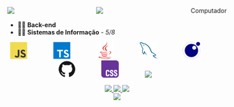 
<p align="right"><img src="https://raw.githubusercontent.com/MicaelliMedeiros/micaellimedeiros/master/image/computer-illustration.png" min-width="200px" max-width="200px" width="300px" align="right" alt="Computador"></p>
<p align="left">
<img src="https://github-readme-stats.vercel.app/api?username=fcsacolinha&show_icons=true&theme=dracula&count_private=true&border_radius=10&custom_title=Sacolinha">
</p>

- 👨‍💻 **Back-end**
- 👨‍🎓 **Sistemas de Informação** - *5/8*

<p align="center">
    <img height="40" src="https://raw.githubusercontent.com/devicons/devicon/master/icons/javascript/javascript-original.svg">
    &nbsp;&nbsp;&nbsp;&nbsp;&nbsp;&nbsp;&nbsp;&nbsp;&nbsp;&nbsp;&nbsp;&nbsp;&nbsp;
    <img height="40" src="https://raw.githubusercontent.com/devicons/devicon/master/icons/typescript/typescript-plain.svg">
    &nbsp;&nbsp;&nbsp;&nbsp;&nbsp;&nbsp;&nbsp;&nbsp;&nbsp;&nbsp;&nbsp;&nbsp;&nbsp;
    <img height="40" src="https://raw.githubusercontent.com/devicons/devicon/master/icons/java/java-plain.svg">
    &nbsp;&nbsp;&nbsp;&nbsp;&nbsp;&nbsp;&nbsp;&nbsp;&nbsp;&nbsp;&nbsp;&nbsp;&nbsp;
    <img height="40" src="https://raw.githubusercontent.com/devicons/devicon/master/icons/mysql/mysql-original.svg">
     &nbsp;&nbsp;&nbsp;&nbsp;&nbsp;&nbsp;&nbsp;&nbsp;&nbsp;&nbsp;&nbsp;&nbsp;&nbsp;
    <img height="40" src="https://raw.githubusercontent.com/devicons/devicon/master/icons/lua/lua-original.svg">
    &nbsp;&nbsp;&nbsp;&nbsp;&nbsp;&nbsp;&nbsp;&nbsp;&nbsp;&nbsp;&nbsp;&nbsp;&nbsp;
    <img height="40" src="https://raw.githubusercontent.com/devicons/devicon/master/icons/github/github-original.svg">
    &nbsp;&nbsp;&nbsp;&nbsp;&nbsp;&nbsp;&nbsp;&nbsp;&nbsp;&nbsp;&nbsp;&nbsp;&nbsp;
    <img height="40" src="https://raw.githubusercontent.com/devicons/devicon/master/icons/css/css-original.svg">
    &nbsp;&nbsp;&nbsp;&nbsp;&nbsp;&nbsp;&nbsp;&nbsp;&nbsp;&nbsp;&nbsp;&nbsp;&nbsp;
    <img height="40" src="https://raw.githubusercontent.com/devicons/devicon/master/icons/html/html-original.svg">
    &nbsp;&nbsp;&nbsp;&nbsp;&nbsp;&nbsp;&nbsp;&nbsp;&nbsp;&nbsp;&nbsp;&nbsp;&nbsp;
</p>


<p align="center">
    <a href="https://discord.gg/Wead9ATxUp">
    <img src="https://img.shields.io/badge/Discord-7289DA?style=for-the-badge&logo=discord&logoColor=white">
    <a href="https://youtube.com/@sacolinhaofc?si=LjiSfuTGRwOJJDFz">
    <img src="https://img.shields.io/badge/Sacolinha-FF0000?style=for-the-badge&logo=youtube&logoColor=white">
    <a href="https://youtube.com/@streetfilmsofc?si=UFbavPGdR3PGLT4X">
    <img src="https://img.shields.io/badge/Street Films-5500FF?style=for-the-badge&logo=youtube&logoColor=white">
    </a></br>
    <a href="https://www.instagram.com/sacolinhaofc/">
    <img src="https://img.shields.io/badge/Instagram-E4405F?style=for-the-badge&logo=instagram&logoColor=black">
</p>
